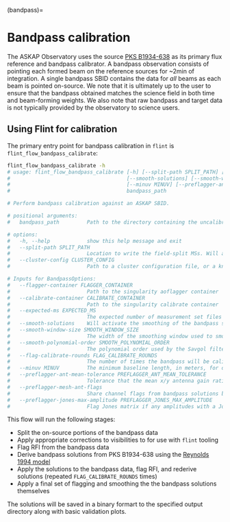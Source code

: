 (bandpass)=
# Bandpass calibration

The ASKAP Observatory uses the source [PKS B1934-638](https://www.narrabri.atnf.csiro.au/calibrators/calibrator_database_viewcal?source=1934-638) as its primary flux reference and bandpass calibrator. A bandpass observation consists of pointing each formed beam on the reference sources for ~2min of integration. A single bandpass SBID contains the data for _all_ beams as each beam is pointed on-source. We note that it is ultimately up to the user to ensure that the bandpass obtained matches the science field in both time and beam-forming weights. We also note that raw bandpass and target data is not typically provided by the observatory to science users.

## Using Flint for calibration

The primary entry point for bandpass calibration in `flint` is `flint_flow_bandpass_calibrate`:

```bash
flint_flow_bandpass_calibrate -h
# usage: flint_flow_bandpass_calibrate [-h] [--split-path SPLIT_PATH] [--cluster-config CLUSTER_CONFIG] [--flagger-container FLAGGER_CONTAINER] [--calibrate-container CALIBRATE_CONTAINER] [--expected-ms EXPECTED_MS]
#                                      [--smooth-solutions] [--smooth-window-size SMOOTH_WINDOW_SIZE] [--smooth-polynomial-order SMOOTH_POLYNOMIAL_ORDER] [--flag-calibrate-rounds FLAG_CALIBRATE_ROUNDS]
#                                      [--minuv MINUV] [--preflagger-ant-mean-tolerance PREFLAGGER_ANT_MEAN_TOLERANCE] [--preflagger-mesh-ant-flags] [--preflagger-jones-max-amplitude PREFLAGGER_JONES_MAX_AMPLITUDE]
#                                      bandpass_path

# Perform bandpass calibration against an ASKAP SBID.

# positional arguments:
#   bandpass_path         Path to the directory containing the uncalibrated bandpass measurement sets.

# options:
#   -h, --help            show this help message and exit
#   --split-path SPLIT_PATH
#                         Location to write the field-split MSs. Will attempt to create a directory using the SBID of the bandpass observation.
#   --cluster-config CLUSTER_CONFIG
#                         Path to a cluster configuration file, or a known cluster name.

# Inputs for BandpassOptions:
#   --flagger-container FLAGGER_CONTAINER
#                         Path to the singularity aoflagger container
#   --calibrate-container CALIBRATE_CONTAINER
#                         Path to the singularity calibrate container
#   --expected-ms EXPECTED_MS
#                         The expected number of measurement set files to find
#   --smooth-solutions    Will activate the smoothing of the bandpass solutions
#   --smooth-window-size SMOOTH_WINDOW_SIZE
#                         The width of the smoothing window used to smooth the bandpass solutions
#   --smooth-polynomial-order SMOOTH_POLYNOMIAL_ORDER
#                         The polynomial order used by the Savgol filter when smoothing the bandpass solutions
#   --flag-calibrate-rounds FLAG_CALIBRATE_ROUNDS
#                         The number of times the bandpass will be calibrated, flagged, then recalibrated
#   --minuv MINUV         The minimum baseline length, in meters, for data to be included in bandpass calibration stage
#   --preflagger-ant-mean-tolerance PREFLAGGER_ANT_MEAN_TOLERANCE
#                         Tolerance that the mean x/y antenna gain ratio test before the antenna is flagged
#   --preflagger-mesh-ant-flags
#                         Share channel flags from bandpass solutions between all antenna
#   --preflagger-jones-max-amplitude PREFLAGGER_JONES_MAX_AMPLITUDE
#                         Flag Jones matrix if any amplitudes with a Jones are above this value
```

This flow will run the following stages:

- Split the on-source portions of the bandpass data
- Apply appropriate corrections to visibilities to for use with `flint` tooling
- Flag RFI from the bandpass data
- Derive bandpass solutions from PKS B1934-638 using the [Reynolds 1994 model](https://www.narrabri.atnf.csiro.au/observing/users_guide/html_old_20090512/Flux_Scale_AT_Compact_Array.html)
- Apply the solutions to the bandpass data, flag RFI, and rederive solutions (repeated `FLAG_CALIBRATE_ROUNDS` times)
- Apply a final set of flagging and smoothing the the bandpass solutions themselves

The solutions will be saved in a binary formart to the specified output directory along with basic validation plots.
